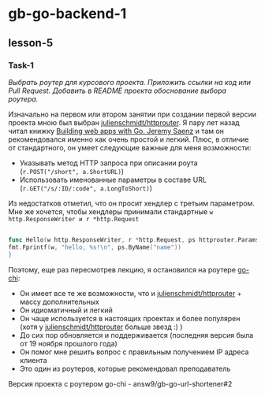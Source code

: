 # gb-go-backend-1
## lesson-5
### Task-1
_Выбрать роутер для курсового проекта. Приложить ссылки на код или Pull Request. Добавить в
README проекта обоснование выбора роутера._

Изначально на первом или втором занятии при создании первой версии проекта мною был выбран [julienschmidt/httprouter](https://github.com/julienschmidt/httprouter). 
Я пару лет назад читал книжку [Building web apps with Go. Jeremy Saenz](https://codegangsta.gitbooks.io/building-web-apps-with-go/content/index.html) и там он рекомендовался именно как очень простой и легкий. 
Плюс, в отличие от стандартного, он умеет следующие важные для меня возможности:
* Указывать метод HTTP запроса при описании роута (`r.POST("/short", a.ShortURL)`)
* Использовать именованные параметры в составе URL (`r.GET("/s/:ID/:code", a.LongToShort)`)

Из недостатков отметил, что он просит хендлер с третьим параметром. Мне же хочется, чтобы хендлеры принимали стандартные `w http.ResponseWriter и r *http.Request`

``` go 

func Hello(w http.ResponseWriter, r *http.Request, ps httprouter.Params) {
fmt.Fprintf(w, "hello, %s!\n", ps.ByName("name"))
}
```

Поэтому, еще раз пересмотрев лекцию, я остановился на роутере [go-chi](https://github.com/go-chi/chi):
* Он имеет все те же возможности, что и [julienschmidt/httprouter](https://github.com/julienschmidt/httprouter) + массу дополнительных
* Он идиоматичный и легкий
* Он чаще используется в настоящих проектах и более популярен (хотя у [julienschmidt/httprouter](https://github.com/julienschmidt/httprouter) больше звезд :) )
* До сих пор обновляется и поддерживается (последняя версия была от 19 ноября прошлого года)
* Он помог мне решить вопрос с правильным получением IP адреса клиента
* Это один из роутеров, которые рекомендовал преподаватель

Версия проекта с роутером go-chi - answ9/gb-go-url-shortener#2